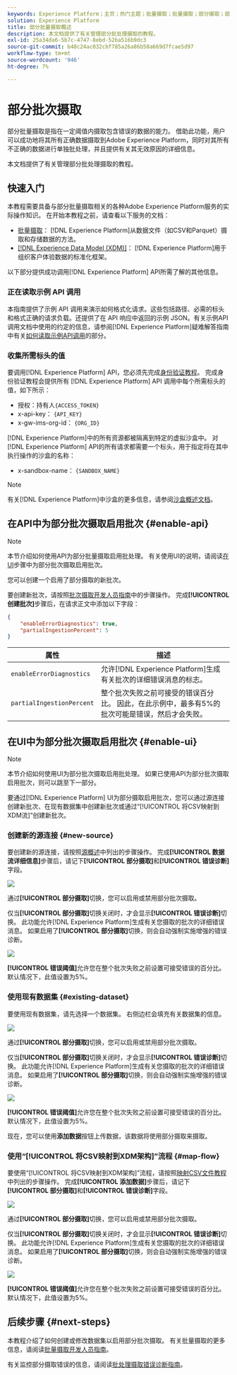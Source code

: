 ```yaml
---
keywords: Experience Platform；主页；热门主题；批量摄取；批量摄取；部分摄取；部分摄取；检索错误；检索错误；部分批量摄取；部分批量摄取；部分；摄取；摄取；
solution: Experience Platform
title: 部分批量摄取概述
description: 本文档提供了有关管理部分批处理摄取的教程。
exl-id: 25a34da6-5b7c-4747-8ebd-52ba516b9dc3
source-git-commit: b48c24ac032cbf785a26a86b50a669d7fcae5d97
workflow-type: tm+mt
source-wordcount: '946'
ht-degree: 7%

---
```


# 部分批次摄取

部分批量摄取是指在一定阈值内摄取包含错误的数据的能力。 借助此功能，用户可以成功地将其所有正确数据摄取到Adobe Experience Platform，同时对其所有不正确的数据进行单独批处理，并且提供有关其无效原因的详细信息。

本文档提供了有关管理部分批处理摄取的教程。

## 快速入门

本教程需要具备与部分批量摄取相关的各种Adobe Experience Platform服务的实际操作知识。 在开始本教程之前，请查看以下服务的文档：

- [批量摄取](./overview.md)： [!DNL Experience Platform]从数据文件（如CSV和Parquet）摄取和存储数据的方法。
- [[!DNL Experience Data Model (XDM)]](../../xdm/home.md)： [!DNL Experience Platform]用于组织客户体验数据的标准化框架。

以下部分提供成功调用[!DNL Experience Platform] API所需了解的其他信息。

### 正在读取示例 API 调用

本指南提供了示例 API 调用来演示如何格式化请求。这些包括路径、必需的标头和格式正确的请求负载。还提供了在 API 响应中返回的示例 JSON。有关示例API调用文档中使用的约定的信息，请参阅[!DNL Experience Platform]疑难解答指南中有关[如何读取示例API调用](../../landing/troubleshooting.md#how-do-i-format-an-api-request)的部分。

### 收集所需标头的值

要调用[!DNL Experience Platform] API，您必须先完成[身份验证教程](https://www.adobe.com/go/platform-api-authentication-en)。 完成身份验证教程会提供所有 [!DNL Experience Platform] API 调用中每个所需标头的值，如下所示：

- 授权：持有人`{ACCESS_TOKEN}`
- x-api-key： `{API_KEY}`
- x-gw-ims-org-id： `{ORG_ID}`

[!DNL Experience Platform]中的所有资源都被隔离到特定的虚拟沙盒中。 对[!DNL Experience Platform] API的所有请求都需要一个标头，用于指定将在其中执行操作的沙盒的名称：

- x-sandbox-name： `{SANDBOX_NAME}`

>[!NOTE]
>
>有关[!DNL Experience Platform]中沙盒的更多信息，请参阅[沙盒概述文档](../../sandboxes/home.md)。

## 在API中为部分批次摄取启用批次 {#enable-api}

>[!NOTE]
>
>本节介绍如何使用API为部分批量摄取启用批处理。 有关使用UI的说明，请阅读[在UI](#enable-ui)步骤中为部分批次摄取启用批次。

您可以创建一个启用了部分摄取的新批次。

要创建新批次，请按照[批次摄取开发人员指南](./api-overview.md)中的步骤操作。 完成&#x200B;**[!UICONTROL 创建批次]**&#x200B;步骤后，在请求正文中添加以下字段：

```json
{
    "enableErrorDiagnostics": true,
    "partialIngestionPercent": 5
}
```

| 属性 | 描述 |
| -------- | ----------- |
| `enableErrorDiagnostics` | 允许[!DNL Experience Platform]生成有关批次的详细错误消息的标志。 |
| `partialIngestionPercent` | 整个批次失败之前可接受的错误百分比。 因此，在此示例中，最多有5%的批次可能是错误，然后才会失败。 |


## 在UI中为部分批次摄取启用批次 {#enable-ui}

>[!NOTE]
>
>本节介绍如何使用UI为部分批次摄取启用批处理。 如果已使用API为部分批次摄取启用批次，则可以跳至下一部分。

要通过[!DNL Experience Platform] UI为部分摄取启用批次，您可以通过源连接创建新批次、在现有数据集中创建新批次或通过“[!UICONTROL 将CSV映射到XDM流]”创建新批次。

### 创建新的源连接 {#new-source}

要创建新的源连接，请按照[源概述](../../sources/home.md)中列出的步骤操作。 完成&#x200B;**[!UICONTROL 数据流详细信息]**&#x200B;步骤后，请记下&#x200B;**[!UICONTROL 部分摄取]**&#x200B;和&#x200B;**[!UICONTROL 错误诊断]**&#x200B;字段。

![](../images/batch-ingestion/partial-ingestion/configure-batch.png)

通过&#x200B;**[!UICONTROL 部分摄取]**&#x200B;切换，您可以启用或禁用部分批次摄取。

仅当&#x200B;**[!UICONTROL 部分摄取]**&#x200B;切换关闭时，才会显示&#x200B;**[!UICONTROL 错误诊断]**&#x200B;切换。 此功能允许[!DNL Experience Platform]生成有关您摄取的批次的详细错误消息。 如果启用了&#x200B;**[!UICONTROL 部分摄取]**&#x200B;切换，则会自动强制实施增强的错误诊断。

![](../images/batch-ingestion/partial-ingestion/configure-batch-partial-ingestion-focus.png)

**[!UICONTROL 错误阈值]**&#x200B;允许您在整个批次失败之前设置可接受错误的百分比。 默认情况下，此值设置为5%。

### 使用现有数据集 {#existing-dataset}

要使用现有数据集，请先选择一个数据集。 右侧边栏会填充有关数据集的信息。

![](../images/batch-ingestion/partial-ingestion/monitor-dataset.png)

通过&#x200B;**[!UICONTROL 部分摄取]**&#x200B;切换，您可以启用或禁用部分批次摄取。

仅当&#x200B;**[!UICONTROL 部分摄取]**&#x200B;切换关闭时，才会显示&#x200B;**[!UICONTROL 错误诊断]**&#x200B;切换。 此功能允许[!DNL Experience Platform]生成有关您摄取的批次的详细错误消息。 如果启用了&#x200B;**[!UICONTROL 部分摄取]**&#x200B;切换，则会自动强制实施增强的错误诊断。

![](../images/batch-ingestion/partial-ingestion/monitor-dataset-partial-ingestion-focus.png)

**[!UICONTROL 错误阈值]**&#x200B;允许您在整个批次失败之前设置可接受错误的百分比。 默认情况下，此值设置为5%。

现在，您可以使用&#x200B;**添加数据**&#x200B;按钮上传数据，该数据将使用部分摄取来摄取。

### 使用“[!UICONTROL 将CSV映射到XDM架构]”流程 {#map-flow}

要使用“[!UICONTROL 将CSV映射到XDM架构]”流程，请按照[映射CSV文件教程](../tutorials/map-csv/overview.md)中列出的步骤操作。 完成&#x200B;**[!UICONTROL 添加数据]**&#x200B;步骤后，请记下&#x200B;**[!UICONTROL 部分摄取]**&#x200B;和&#x200B;**[!UICONTROL 错误诊断]**&#x200B;字段。

![](../images/batch-ingestion/partial-ingestion/xdm-csv-workflow.png)

通过&#x200B;**[!UICONTROL 部分摄取]**&#x200B;切换，您可以启用或禁用部分批次摄取。

仅当&#x200B;**[!UICONTROL 部分摄取]**&#x200B;切换关闭时，才会显示&#x200B;**[!UICONTROL 错误诊断]**&#x200B;切换。 此功能允许[!DNL Experience Platform]生成有关您摄取的批次的详细错误消息。 如果启用了&#x200B;**[!UICONTROL 部分摄取]**&#x200B;切换，则会自动强制实施增强的错误诊断。

![](../images/batch-ingestion/partial-ingestion/xdm-csv-workflow-partial-ingestion-focus.png)

**[!UICONTROL 错误阈值]**&#x200B;允许您在整个批次失败之前设置可接受错误的百分比。 默认情况下，此值设置为5%。

## 后续步骤 {#next-steps}

本教程介绍了如何创建或修改数据集以启用部分批次摄取。 有关批量摄取的更多信息，请阅读[批量摄取开发人员指南](./api-overview.md)。

有关监控部分摄取错误的信息，请阅读[批处理摄取错误诊断指南](../quality/error-diagnostics.md)。
